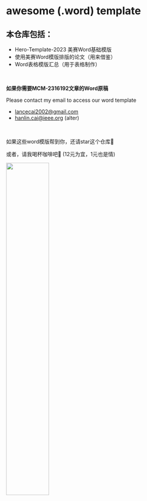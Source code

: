 # awesome (.word) template

## 本仓库包括：

- Hero-Template-2023 美赛Word基础模版
- 使用美赛Word模版排版的论文（用来借鉴）
- Word表格模版汇总（用于表格制作）

<br>

**如果你需要MCM-2316192文章的Word原稿**

Please contact my email to access our word template

- lancecai2002@gmail.com 
- hanlin.cai@ieee.org (alter)

<br>

如果这些word模版帮到你，还请star这个仓库🌟

或者，请我喝杯咖啡吧🥰 (12元为宜，1元也是情)

<left>
  <img src = "https://s2.loli.net/2022/09/30/LoZAKE2rfN965k4.jpg" width = 48%>
</left>